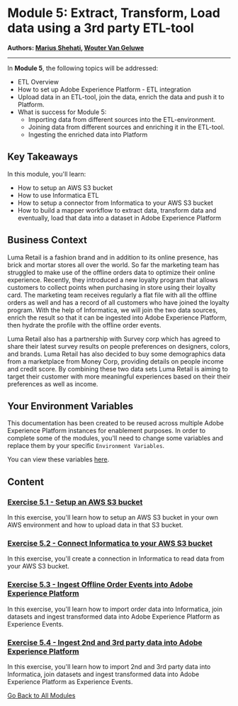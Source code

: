 # Module 5: Extract, Transform, Load data using a 3rd party ETL-tool

**Authors: [Marius Shehati](https://www.linkedin.com/in/mshehati/), [Wouter Van Geluwe](https://www.linkedin.com/in/woutervangeluwe/)**

---

In **Module 5**, the following topics will be addressed:

* ETL Overview
* How to set up Adobe Experience Platform - ETL integration
* Upload data in an ETL-tool, join the data, enrich the data and push it to Platform.
* What is success for Module 5:
  * Importing data from different sources into the ETL-environment.
  * Joining data from different sources and enriching it in the ETL-tool.
  * Ingesting the enriched data into Platform

## Key Takeaways

In this module, you'll learn:

* How to setup an AWS S3 bucket
* How to use Informatica ETL
* How to setup a connector from Informatica to your AWS S3 bucket
* How to build a mapper workflow to extract data, transform data and eventually, load that data into a dataset in Adobe Experience Platform

## Business Context

Luma Retail is a fashion brand and in addition to its online presence, has brick and mortar stores all over the world. So far the marketing team has struggled to make use of the offline orders data to optimize their online experience. Recently, they introduced a new loyalty program that allows customers to collect points when purchasing in store using their loyalty card. The marketing team receives regularly a flat file with all the offline orders as well and has a record of all customers who have joined the loyalty program. With the help of Informatica, we will join the two data sources, enrich the result so that it can be ingested into Adobe Experience Platform, then hydrate the profile with the offline order events.

Luma Retail also has a partnership with Survey corp which has agreed to share their latest survey results on people preferences on designers, colors, and brands. Luma Retail has also decided to buy some demographics data from a marketplace from Money Corp, providing details on people income and credit score. By combining these two data sets Luma Retail is aiming to target their customer with more meaningful experiences based on their their preferences as well as income.

## Your Environment Variables

This documentation has been created to be reused across multiple Adobe Experience Platform instances for enablement purposes.
In order to complete some of the modules, you'll need to change some variables and replace them by your specific ``Environment Variables``.

You can view these variables [here](../../environment.md).

## Content

### [Exercise 5.1 - Setup an AWS S3 bucket](./ex1.md)

In this exercise, you'll learn how to setup an AWS S3 bucket in your own AWS environment and how to upload data in that S3 bucket.

### [Exercise 5.2 - Connect Informatica to your AWS S3 bucket](./ex2.md)

In this exercise, you'll create a connection in Informatica to read data from your AWS S3 bucket.

### [Exercise 5.3 - Ingest Offline Order Events into Adobe Experience Platform](./ex3.md)

In this exercise, you'll learn how to import order data into Informatica, join datasets and ingest transformed data into Adobe Experience Platform as Experience Events.

### [Exercise 5.4 - Ingest 2nd and 3rd party data into Adobe Experience Platform](./ex4.md)

In this exercise, you'll learn how to import 2nd and 3rd party data into Informatica, join datasets and ingest transformed data into Adobe Experience Platform as Experience Events.

[Go Back to All Modules](../../README.md)
